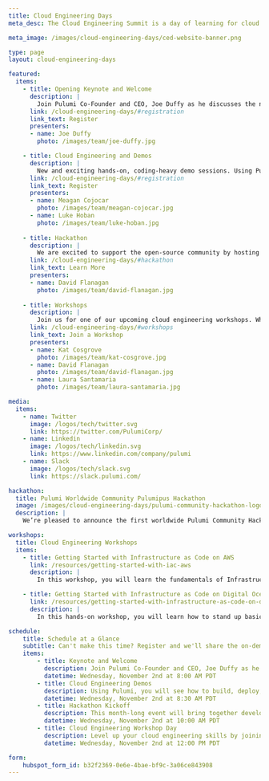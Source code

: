 ```yaml
---
title: Cloud Engineering Days
meta_desc: The Cloud Engineering Summit is a day of learning for cloud practitioners about cloud infrastructure, modern applications, and everything in between. Oct 20-21.

meta_image: /images/cloud-engineering-days/ced-website-banner.png

type: page
layout: cloud-engineering-days

featured:
  items:
    - title: Opening Keynote and Welcome
      description: |
        Join Pulumi Co-Founder and CEO, Joe Duffy as he discusses the newest innovations in infrastructure as code and modern applications, and how pioneering engineering organizations are using these techniques to ship faster, more reliably, and at greater scale. Joe will cover new Pulumi features and how you can get started.
      link: /cloud-engineering-days/#registration
      link_text: Register
      presenters:
      - name: Joe Duffy
        photo: /images/team/joe-duffy.jpg

    - title: Cloud Engineering and Demos
      description: |
        New and exciting hands-on, coding-heavy demo sessions. Using Pulumi, you will see how to build, deploy, and manage cloud applications with infrastructure as code, powered by popular programming languages. Pick up new best practices and how software engineering can be applied to tame the complexities of the modern cloud infrastructure.
      link: /cloud-engineering-days/#registration
      link_text: Register
      presenters:
      - name: Meagan Cojocar
        photo: /images/team/meagan-cojocar.jpg
      - name: Luke Hoban
        photo: /images/team/luke-hoban.jpg
    
    - title: Hackathon
      description: |
        We are excited to support the open-source community by hosting a World Wide Community Pulumipus Hackathon. This month-long event will bring together developers of all skill levels who are passionate about open source and willing to donate their time and energy into this community.
      link: /cloud-engineering-days/#hackathon
      link_text: Learn More
      presenters:
      - name: David Flanagan
        photo: /images/team/david-flanagan.jpg
    
    - title: Workshops
      description: |
        Join us for one of our upcoming cloud engineering workshops. Whether you’re a seasoned cloud engineer or just want to learn the fundamentals of infrastructure as code, we’ve got workshops for all levels. Additional sessions will be added in the coming weeks.
      link: /cloud-engineering-days/#workshops
      link_text: Join a Workshop
      presenters:
      - name: Kat Cosgrove
        photo: /images/team/kat-cosgrove.jpg
      - name: David Flanagan
        photo: /images/team/david-flanagan.jpg
      - name: Laura Santamaria
        photo: /images/team/laura-santamaria.jpg

media:
  items:
    - name: Twitter
      image: /logos/tech/twitter.svg
      link: https://twitter.com/PulumiCorp/
    - name: Linkedin
      image: /logos/tech/linkedin.svg
      link: https://www.linkedin.com/company/pulumi
    - name: Slack
      image: /logos/tech/slack.svg
      link: https://slack.pulumi.com/

hackathon:
  title: Pulumi Worldwide Community Pulumipus Hackathon
  image: /images/cloud-engineering-days/pulumi-community-hackathon-logo.png
  description: |
    We’re pleased to announce the first worldwide Pulumi Community Hackathon. This month-long event kicks off at Cloud Engineering Day and brings together developers of all skill levels who are passionate about open source. Stay tuned for more information in the coming weeks.

workshops:
  title: Cloud Engineering Workshops
  items:
    - title: Getting Started with Infrastructure as Code on AWS
      link: /resources/getting-started-with-iac-aws
      description: |
        In this workshop, you will learn the fundamentals of Infrastructure as Code on AWS through a series of exercises using Pulumi’s Cloud Engineering platform.

    - title: Getting Started with Infrastructure as Code on Digital Ocean
      link: /resources/getting-started-with-infrastructure-as-code-on-digital-ocean
      description: |
        In this hands-on workshop, you will learn how to stand up basic services using Infrastructure as Code through a series of hands-on labs.

schedule:
    title: Schedule at a Glance
    subtitle: Can't make this time? Register and we'll share the on-demand version when it is available
    items:
        - title: Keynote and Welcome
          description: Join Pulumi Co-Founder and CEO, Joe Duffy as he discusses the newest innovations in infrastructure as code and modern applications.
          datetime: Wednesday, November 2nd at 8:00 AM PDT
        - title: Cloud Engineering Demos
          description: Using Pulumi, you will see how to build, deploy, and manage cloud applications with infrastructure as code, powered by popular programming languages.
          datetime: Wednesday, November 2nd at 8:30 AM PDT
        - title: Hackathon Kickoff
          description: This month-long event will bring together developers of all skill levels who are passionate about open source and willing to donate their time and energy into this community.
          datetime: Wednesday, November 2nd at 10:00 AM PDT
        - title: Cloud Engineering Workshop Day
          description: Level up your cloud engineering skills by joining us for a series of guided workshops.
          datetime: Wednesday, November 2nd at 12:00 PM PDT

form:
    hubspot_form_id: b32f2369-0e6e-4bae-bf9c-3a06ce843908
---
```

